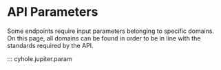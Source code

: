 # API Parameters

Some endpoints require input parameters belonging to specific domains.  
On this page, all domains can be found in order to be in line with the standards required by the API.

::: cyhole.jupiter.param
